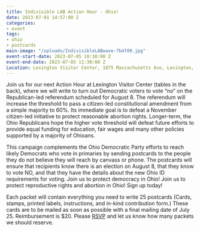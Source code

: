 ```yaml
---
title: Indivisible LAB Action Hour - Ohio!
date: 2023-07-01 14:57:00 Z
categories:
- event
tags:
- ohio
- postcards
main-image: "/uploads/IndivisibleLABwave-7b4f09.jpg"
event-start-date: 2023-07-05 10:30:00 Z
event-end-date: 2023-07-05 11:30:00 Z
Location: Lexington Visitor Center, 1875 Massachusetts Ave, Lexington, MA
---
```


Join us for our next Action Hour at Lexington Visitor Center (tables in the back), where we will write to turn out Democratic voters to vote “no” on the Republican-led referendum scheduled for August 8. The referendum will increase the threshold to pass a citizen-led constitutional amendment from a simple majority to 60%.  Its immediate goal is to defeat a November citizen-led initiative to protect reasonable abortion rights.  Longer-term, the Ohio Republicans hope the higher vote threshold will defeat future efforts to provide equal funding for education, fair wages and many other policies supported by a majority of Ohioans. 

This campaign complements the Ohio Democratic Party efforts to reach likely Democrats who vote in primaries by sending postcards to the people they do not believe they will reach by canvass or phone. The postcards will ensure that recipients know there is an election on August 8, that they know to vote NO, and that they have the details about the new Ohio ID requirements for voting. Join us to protect democracy in Ohio! Join us to protect reproductive rights and abortion in Ohio! Sign up today! 

Each packet will contain everything you need to write 25 postcards (Cards, stamps, printed labels, instructions, and in-kind contribution form.) These cards are to be mailed as soon as possible with a final mailing date of July 25. Reimbursement is $20. Please [RSVP](https://www.mobilize.us/indivisiblelab/event/569779/) and let us know how many packets we should reserve. 